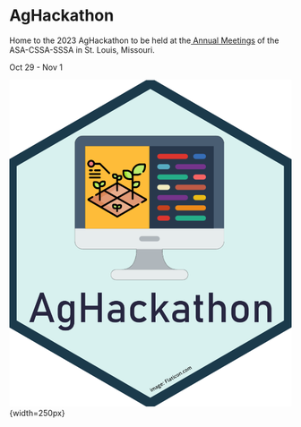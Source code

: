 # AgHackathon

Home to the 2023 AgHackathon to be held at the[ Annual Meetings](https://www.acsmeetings.org/) of the ASA-CSSA-SSSA in St. Louis, Missouri.

Oct 29 - Nov 1

![](images/AgHackathon_logo.png){width=250px}
